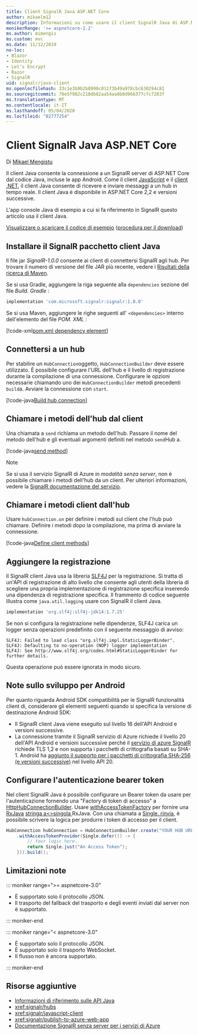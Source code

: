 ```yaml
---
title: Client SignalR Java ASP.NET Core
author: mikaelm12
description: Informazioni su come usare il client SignalR Java di ASP.NET Core.
monikerRange: '>= aspnetcore-2.2'
ms.author: mimengis
ms.custom: mvc
ms.date: 11/12/2019
no-loc:
- Blazor
- Identity
- Let's Encrypt
- Razor
- SignalR
uid: signalr/java-client
ms.openlocfilehash: 33c1e3b9b2b8990c811f3b49a978cbc630294c81
ms.sourcegitcommit: 70e5f982c218db82aa54aa8b8d96b377cfc7283f
ms.translationtype: MT
ms.contentlocale: it-IT
ms.lasthandoff: 05/04/2020
ms.locfileid: "82777254"
---
```

# <a name="aspnet-core-signalr-java-client"></a>Client SignalR Java ASP.NET Core

Di [Mikael Mengistu](https://twitter.com/MikaelM_12)

Il client Java consente la connessione a un SignalR server di ASP.NET Core dal codice Java, incluse le app Android. Come il client [JavaScript](xref:signalr/javascript-client) e il [client .NET](xref:signalr/dotnet-client), il client Java consente di ricevere e inviare messaggi a un hub in tempo reale. Il client Java è disponibile in ASP.NET Core 2,2 e versioni successive.

L'app console Java di esempio a cui si fa riferimento in SignalR questo articolo usa il client Java.

[Visualizzare o scaricare il codice di esempio](https://github.com/dotnet/AspNetCore.Docs/tree/master/aspnetcore/signalr/java-client/sample) ([procedura per il download](xref:index#how-to-download-a-sample))

## <a name="install-the-signalr-java-client-package"></a>Installare il SignalR pacchetto client Java

Il file jar *SignalR-1.0.0* consente ai client di connettersi SignalR agli hub. Per trovare il numero di versione del file JAR più recente, vedere i [Risultati della ricerca di Maven](https://search.maven.org/search?q=g:com.microsoft.signalr%20AND%20a:signalr).

Se si usa Gradle, aggiungere la riga seguente alla `dependencies` sezione del file *Build. Gradle* :

```gradle
implementation 'com.microsoft.signalr:signalr:1.0.0'
```

Se si usa Maven, aggiungere le righe seguenti all' `<dependencies>` interno dell'elemento del file *POM. XML* :

[!code-xml[pom.xml dependency element](java-client/sample/pom.xml?name=snippet_dependencyElement)]

## <a name="connect-to-a-hub"></a>Connettersi a un hub

Per stabilire un `HubConnection`oggetto, `HubConnectionBuilder` deve essere utilizzato. È possibile configurare l'URL dell'hub e il livello di registrazione durante la compilazione di una connessione. Configurare le opzioni necessarie chiamando uno dei `HubConnectionBuilder` metodi precedenti `build`a. Avviare la connessione con `start`.

[!code-java[Build hub connection](java-client/sample/src/main/java/Chat.java?range=16-17)]

## <a name="call-hub-methods-from-client"></a>Chiamare i metodi dell'hub dal client

Una chiamata a `send` richiama un metodo dell'hub. Passare il nome del metodo dell'hub e gli eventuali argomenti definiti nel metodo `send`Hub a.

[!code-java[send method](java-client/sample/src/main/java/Chat.java?range=28)]

> [!NOTE]
> Se si usa il servizio SignalR di Azure in *modalità senza server*, non è possibile chiamare i metodi dell'hub da un client. Per ulteriori informazioni, vedere la [ SignalR documentazione del servizio](/azure/azure-signalr/signalr-concept-serverless-development-config).

## <a name="call-client-methods-from-hub"></a>Chiamare i metodi client dall'hub

Usare `hubConnection.on` per definire i metodi sul client che l'hub può chiamare. Definire i metodi dopo la compilazione, ma prima di avviare la connessione.

[!code-java[Define client methods](java-client/sample/src/main/java/Chat.java?range=19-21)]

## <a name="add-logging"></a>Aggiungere la registrazione

Il SignalR client Java usa la libreria [SLF4J](https://www.slf4j.org/) per la registrazione. Si tratta di un'API di registrazione di alto livello che consente agli utenti della libreria di scegliere una propria implementazione di registrazione specifica inserendo una dipendenza di registrazione specifica. Il frammento di codice seguente illustra come `java.util.logging` usare con SignalR il client Java.

```gradle
implementation 'org.slf4j:slf4j-jdk14:1.7.25'
```

Se non si configura la registrazione nelle dipendenze, SLF4J carica un logger senza operazioni predefinito con il seguente messaggio di avviso:

```
SLF4J: Failed to load class "org.slf4j.impl.StaticLoggerBinder".
SLF4J: Defaulting to no-operation (NOP) logger implementation
SLF4J: See http://www.slf4j.org/codes.html#StaticLoggerBinder for further details.
```

Questa operazione può essere ignorata in modo sicuro.

## <a name="android-development-notes"></a>Note sullo sviluppo per Android

Per quanto riguarda Android SDK compatibilità per le SignalR funzionalità client di, considerare gli elementi seguenti quando si specifica la versione di destinazione Android SDK:

* Il SignalR client Java viene eseguito sul livello 16 dell'API Android e versioni successive.
* La connessione tramite il SignalR servizio di Azure richiede il livello 20 dell'API Android e versioni successive perché il [servizio di azure SignalR ](/azure/azure-signalr/signalr-overview) richiede TLS 1,2 e non supporta i pacchetti di crittografia basati su SHA-1. Android ha [aggiunto il supporto per i pacchetti di crittografia SHA-256 (e versioni successive)](https://developer.android.com/reference/javax/net/ssl/SSLSocket) nel livello API 20.

## <a name="configure-bearer-token-authentication"></a>Configurare l'autenticazione bearer token

Nel client SignalR Java è possibile configurare un Bearer token da usare per l'autenticazione fornendo una "Factory di token di accesso" a [HttpHubConnectionBuilder](/java/api/com.microsoft.signalr._http_hub_connection_builder?view=aspnet-signalr-java). Usare [withAccessTokenFactory](/java/api/com.microsoft.signalr._http_hub_connection_builder.withaccesstokenprovider?view=aspnet-signalr-java#com_microsoft_signalr__http_hub_connection_builder_withAccessTokenProvider_Single_String__) per fornire una [RxJava](https://github.com/ReactiveX/RxJava) [stringa a\<>singola ](https://reactivex.io/documentation/single.html)RxJava. Con una chiamata a [Single. rinvia](https://reactivex.io/RxJava/javadoc/io/reactivex/Single.html#defer-java.util.concurrent.Callable-), è possibile scrivere la logica per produrre i token di accesso per il client.

```java
HubConnection hubConnection = HubConnectionBuilder.create("YOUR HUB URL HERE")
    .withAccessTokenProvider(Single.defer(() -> {
        // Your logic here.
        return Single.just("An Access Token");
    })).build();
```

## <a name="known-limitations"></a>Limitazioni note

::: moniker range=">= aspnetcore-3.0"

* È supportato solo il protocollo JSON.
* Il trasporto del fallback del trasporto e degli eventi inviati dal server non è supportato.

::: moniker-end

::: moniker range="< aspnetcore-3.0"

* È supportato solo il protocollo JSON.
* È supportato solo il trasporto WebSocket.
* Il flusso non è ancora supportato.

::: moniker-end

## <a name="additional-resources"></a>Risorse aggiuntive

* [Informazioni di riferimento sulle API Java](/java/api/com.microsoft.signalr?view=aspnet-signalr-java)
* <xref:signalr/hubs>
* <xref:signalr/javascript-client>
* <xref:signalr/publish-to-azure-web-app>
* [Documentazione SignalR senza server per i servizi di Azure](/azure/azure-signalr/signalr-concept-serverless-development-config)
